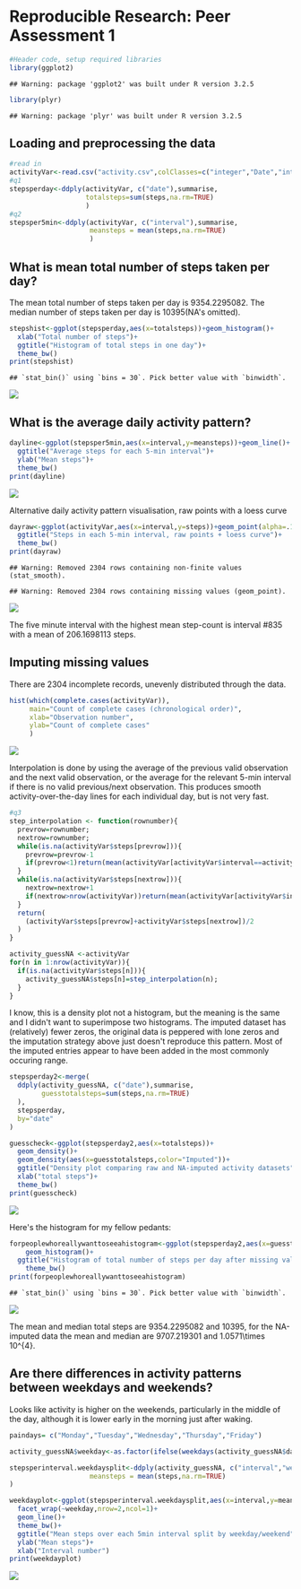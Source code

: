 # Reproducible Research: Peer Assessment 1


```r
#Header code, setup required libraries
library(ggplot2)
```

```
## Warning: package 'ggplot2' was built under R version 3.2.5
```

```r
library(plyr)
```

```
## Warning: package 'plyr' was built under R version 3.2.5
```

## Loading and preprocessing the data

```r
#read in
activityVar<-read.csv("activity.csv",colClasses=c("integer","Date","integer"))
#q1
stepsperday<-ddply(activityVar, c("date"),summarise,
                   totalsteps=sum(steps,na.rm=TRUE)
                   )
#q2
stepsper5min<-ddply(activityVar, c("interval"),summarise,
                    meansteps = mean(steps,na.rm=TRUE)
                    )
```

## What is mean total number of steps taken per day?

The mean total number of steps taken per day is 9354.2295082.  The median number of steps taken per day is 10395(NA's omitted).


```r
stepshist<-ggplot(stepsperday,aes(x=totalsteps))+geom_histogram()+
  xlab("Total number of steps")+
  ggtitle("Histogram of total steps in one day")+
  theme_bw()
print(stepshist)
```

```
## `stat_bin()` using `bins = 30`. Pick better value with `binwidth`.
```

![](PA1_template_files/figure-html/stepshist-1.png)

## What is the average daily activity pattern?

```r
dayline<-ggplot(stepsper5min,aes(x=interval,y=meansteps))+geom_line()+
  ggtitle("Average steps for each 5-min interval")+
  ylab("Mean steps")+
  theme_bw()
print(dayline)
```

![](PA1_template_files/figure-html/daypattern-1.png)

Alternative daily activity pattern visualisation, raw points with a loess curve


```r
dayraw<-ggplot(activityVar,aes(x=interval,y=steps))+geom_point(alpha=.1)+geom_smooth()+
  ggtitle("Steps in each 5-min interval, raw points + loess curve")+
  theme_bw()
print(dayraw)
```

```
## Warning: Removed 2304 rows containing non-finite values (stat_smooth).
```

```
## Warning: Removed 2304 rows containing missing values (geom_point).
```

![](PA1_template_files/figure-html/altdaypattern-1.png)

The five minute interval with the highest mean step-count is interval #835 with a mean of 206.1698113 steps.  

## Imputing missing values

There are 2304 incomplete records, unevenly distributed through the data.


```r
hist(which(complete.cases(activityVar)),
     main="Count of complete cases (chronological order)",
     xlab="Observation number",
     ylab="Count of complete cases"
     )
```

![](PA1_template_files/figure-html/histincomplete-1.png)
 
Interpolation is done by using the average of the previous valid observation and the next valid observation, or the average for the relevant 5-min interval if there is no valid previous/next observation. This produces smooth activity-over-the-day lines for each individual day, but is not very fast.
 

```r
#q3
step_interpolation <- function(rownumber){
  prevrow=rownumber;
  nextrow=rownumber;
  while(is.na(activityVar$steps[prevrow])){
    prevrow=prevrow-1
    if(prevrow<1)return(mean(activityVar[activityVar$interval==activityVar$interval[rownumber],"steps"],na.rm=TRUE))
  }
  while(is.na(activityVar$steps[nextrow])){
    nextrow=nextrow+1
    if(nextrow>nrow(activityVar))return(mean(activityVar[activityVar$interval==activityVar$interval[rownumber],"steps"],na.rm=TRUE))
  }
  return(
    (activityVar$steps[prevrow]+activityVar$steps[nextrow])/2
  )
}

activity_guessNA <-activityVar
for(n in 1:nrow(activityVar)){
  if(is.na(activityVar$steps[n])){
    activity_guessNA$steps[n]=step_interpolation(n);
  }
}
```

I know, this is a density plot not a histogram, but the meaning is the same and I didn't want to superimpose two histograms. The imputed dataset has (relatively) fewer zeros, the original data is peppered with lone zeros and the imputation strategy above just doesn't reproduce this pattern. Most of the imputed entries appear to have been added in the most commonly occuring range.


```r
stepsperday2<-merge(
  ddply(activity_guessNA, c("date"),summarise,
        guesstotalsteps=sum(steps,na.rm=TRUE)
  ),
  stepsperday,
  by="date"
)

guesscheck<-ggplot(stepsperday2,aes(x=totalsteps))+
  geom_density()+
  geom_density(aes(x=guesstotalsteps,color="Imputed"))+
  ggtitle("Density plot comparing raw and NA-imputed activity datasets")+
  xlab("total steps")+
  theme_bw()
print(guesscheck)
```

![](PA1_template_files/figure-html/guesscompare-1.png)

Here's the histogram for my fellow pedants:

```r
forpeoplewhoreallywanttoseeahistogram<-ggplot(stepsperday2,aes(x=guesstotalsteps))+
    geom_histogram()+
  ggtitle("Histogram of total number of steps per day after missing values imputed")+
    theme_bw()
print(forpeoplewhoreallywanttoseeahistogram)
```

```
## `stat_bin()` using `bins = 30`. Pick better value with `binwidth`.
```

![](PA1_template_files/figure-html/imputedhist-1.png)

The mean and median total steps are 9354.2295082 and 10395, for the NA-imputed data the mean and median are  9707.219301 and 1.0571\times 10^{4}. 

## Are there differences in activity patterns between weekdays and weekends?

Looks like activity is higher on the weekends, particularly in the middle of the day, although it is lower early in the morning just after waking.


```r
paindays= c("Monday","Tuesday","Wednesday","Thursday","Friday")

activity_guessNA$weekday<-as.factor(ifelse(weekdays(activity_guessNA$date)%in%paindays,"weekday","weekend"))

stepsperinterval.weekdaysplit<-ddply(activity_guessNA, c("interval","weekday"),summarise,
                    meansteps = mean(steps,na.rm=TRUE)
)

weekdayplot<-ggplot(stepsperinterval.weekdaysplit,aes(x=interval,y=meansteps))+
  facet_wrap(~weekday,nrow=2,ncol=1)+
  geom_line()+
  theme_bw()+
  ggtitle("Mean steps over each 5min interval split by weekday/weekend")+
  ylab("Mean steps")+
  xlab("Interval number")
print(weekdayplot)
```

![](PA1_template_files/figure-html/weekends-1.png)
